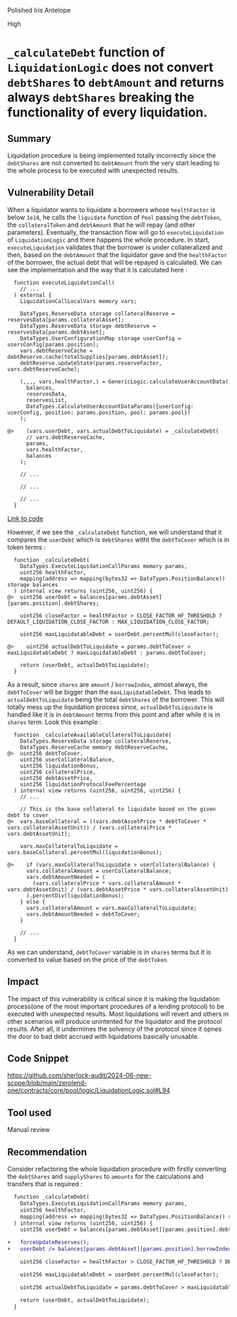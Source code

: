 Polished Iris Antelope

High

# ```_calculateDebt``` function of ```LiquidationLogic``` does not convert ```debtShares``` to ```debtAmount``` and returns always ```debtShares``` breaking the functionality of every liquidation.

## Summary
Liquidation procedure is being implemented totally incorrectly since the ```debtShares``` are not converted to ```debtAmount``` from the very start leading to the whole process to be executed with unexpected results.

## Vulnerability Detail
When a liquidator wants to liquidate a borrowers whose ```healthFactor``` is below ```1e18```, he calls the ```liquidate``` function of ```Pool``` passing the ```debtToken```, the ```collateralToken``` and ```debtAmount``` that he will repay (and other parameters). Eventually, the transaction flow will go to ```executeLiquidation``` of ```LiquidationLogic``` and there happens the whole procedure. In start, ```executeLiquidation``` validates that the borrower is under collateralized and then, based on the ```debtAmount``` that the liquidator gave and the ```healthFactor``` of the borrower, the actual debt that will be repayed is calculated. We can see the implementation and the way that it is calculated here :
```solidity
  function executeLiquidationCall(
    // ...
  ) external {
    LiquidationCallLocalVars memory vars;

    DataTypes.ReserveData storage collateralReserve = reservesData[params.collateralAsset];
    DataTypes.ReserveData storage debtReserve = reservesData[params.debtAsset];
    DataTypes.UserConfigurationMap storage userConfig = usersConfig[params.position];
    vars.debtReserveCache = debtReserve.cache(totalSupplies[params.debtAsset]);
    debtReserve.updateState(params.reserveFactor, vars.debtReserveCache);

    (,,,, vars.healthFactor,) = GenericLogic.calculateUserAccountData(
      balances,
      reservesData,
      reservesList,
      DataTypes.CalculateUserAccountDataParams({userConfig: userConfig, position: params.position, pool: params.pool})
    );

@>    (vars.userDebt, vars.actualDebtToLiquidate) = _calculateDebt(
      // vars.debtReserveCache,
      params,
      vars.healthFactor,
      balances
    );

    // ...

    // ...

    // ...
  }
```
[Link to code](https://github.com/sherlock-audit/2024-06-new-scope/blob/main/zerolend-one/contracts/core/pool/logic/LiquidationLogic.sol#L94)

However, if we see the ```_calculateDebt``` function, we will understand that it compares the ```userDebt``` which is ```debtShares``` witht the ```debtToCover``` which is in token terms :
```solidity
  function _calculateDebt(
    DataTypes.ExecuteLiquidationCallParams memory params,
    uint256 healthFactor,
    mapping(address => mapping(bytes32 => DataTypes.PositionBalance)) storage balances
  ) internal view returns (uint256, uint256) {
@>  uint256 userDebt = balances[params.debtAsset][params.position].debtShares;

    uint256 closeFactor = healthFactor > CLOSE_FACTOR_HF_THRESHOLD ? DEFAULT_LIQUIDATION_CLOSE_FACTOR : MAX_LIQUIDATION_CLOSE_FACTOR;

    uint256 maxLiquidatableDebt = userDebt.percentMul(closeFactor);

@>    uint256 actualDebtToLiquidate = params.debtToCover > maxLiquidatableDebt ? maxLiquidatableDebt : params.debtToCover;

    return (userDebt, actualDebtToLiquidate);
  }
```
As a result, since ```shares``` are ```amount``` / ```borrowIndex```, almost always, the ```debtToCover``` will be bigger than the ```maxLiquidatableDebt```. This leads to ```actualDebtToLiquidate``` being the total ```debtShares``` of the borrower. This will totally mess up the liquidation process since, ```actualDebtToLiquidate``` is handled like it is in ```debtAmount``` terms from this point and after while it is in ```shares``` term. Look this example :
```solidity
  function _calculateAvailableCollateralToLiquidate(
    DataTypes.ReserveData storage collateralReserve,
    DataTypes.ReserveCache memory debtReserveCache,
@>  uint256 debtToCover,
    uint256 userCollateralBalance,
    uint256 liquidationBonus,
    uint256 collateralPrice,
    uint256 debtAssetPrice,
    uint256 liquidationProtocolFeePercentage
  ) internal view returns (uint256, uint256, uint256) {
    // ...

    // This is the base collateral to liquidate based on the given debt to cover
@>  vars.baseCollateral = ((vars.debtAssetPrice * debtToCover * vars.collateralAssetUnit)) / (vars.collateralPrice * vars.debtAssetUnit);

    vars.maxCollateralToLiquidate = vars.baseCollateral.percentMul(liquidationBonus);

@>    if (vars.maxCollateralToLiquidate > userCollateralBalance) {
      vars.collateralAmount = userCollateralBalance;
      vars.debtAmountNeeded = (
        (vars.collateralPrice * vars.collateralAmount * vars.debtAssetUnit) / (vars.debtAssetPrice * vars.collateralAssetUnit)
      ).percentDiv(liquidationBonus);
    } else {
      vars.collateralAmount = vars.maxCollateralToLiquidate;
      vars.debtAmountNeeded = debtToCover;
    }

    // ...
  }
```
As we can understand, ```debtToCover``` variable is in ```shares``` terms but it is converted to value based on the price of the ```debtToken```.

## Impact
The impact of this vulnerability is critical since it is making the liquidation process(one of the most important procedures of a lending protocol) to be executed with unexpected results. Most liquidations will revert and others in other scenarios will produce unintented for the liquidator and the protocol results. After all, it undermines the solvency of the protocol since it opnes the door to bad debt accrued with liquidations basically unusable.

## Code Snippet
https://github.com/sherlock-audit/2024-06-new-scope/blob/main/zerolend-one/contracts/core/pool/logic/LiquidationLogic.sol#L94

## Tool used
Manual review

## Recommendation
Consider refactoring the whole liquidation procedure with firstly converting the ```debtShares``` and ```supplyShares``` to ```amounts``` for the calculations and transfers that is required :
```diff
  function _calculateDebt(
    DataTypes.ExecuteLiquidationCallParams memory params,
    uint256 healthFactor,
    mapping(address => mapping(bytes32 => DataTypes.PositionBalance)) storage balances
  ) internal view returns (uint256, uint256) {
    uint256 userDebt = balances[params.debtAsset][params.position].debtShares;

+   forceUpdateReserves();    
+   userDebt /= balances[params.debtAsset][params.position].borrowIndex;

    uint256 closeFactor = healthFactor > CLOSE_FACTOR_HF_THRESHOLD ? DEFAULT_LIQUIDATION_CLOSE_FACTOR : MAX_LIQUIDATION_CLOSE_FACTOR;

    uint256 maxLiquidatableDebt = userDebt.percentMul(closeFactor);

    uint256 actualDebtToLiquidate = params.debtToCover > maxLiquidatableDebt ? maxLiquidatableDebt : params.debtToCover;

    return (userDebt, actualDebtToLiquidate);
  }
```